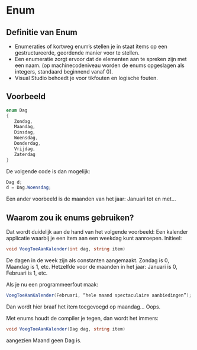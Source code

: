 # Enum

## Definitie van Enum
- Enumeraties of kortweg enum’s stellen je in staat items op een gestructureerde, geordende manier voor te stellen.
- Een enumeratie zorgt ervoor dat de elementen aan te spreken zijn met een naam. (op machinecodeniveau worden de enums opgeslagen als integers, standaard beginnend vanaf 0).
- Visual Studio behoedt je voor tikfouten en logische fouten.

## Voorbeeld

```cs
enum Dag
{
   Zondag,
   Maandag,
   Dinsdag,
   Woensdag,
   Donderdag,
   Vrijdag,
   Zaterdag
}
```


De volgende code is dan mogelijk:

```cs
Dag d;
d = Dag.Woensdag;
```

Een ander voorbeeld is de maanden van het jaar: Januari tot en met...

## Waarom zou ik enums gebruiken?

Dat wordt duidelijk aan de hand van het volgende voorbeeld:
Een kalender applicatie waarbij je een item aan een weekdag kunt aanroepen.
Initieel:

```cs
void VoegToeAanKalender(int dag, string item)
```

De dagen in de week zijn als constanten aangemaakt. Zondag is 0, Maandag is 1, etc.
Hetzelfde voor de maanden in het jaar: Januari is 0, Februari is 1, etc.

Als je nu een programmeerfout maak:

```cs
VoegToeAanKalender(Februari, “hele maand spectaculaire aanbiedingen”);
```

Dan wordt hier braaf het item toegevoegd op maandag… Oops.

Met enums houdt de compiler je tegen, dan wordt het immers:

```cs
void VoegToeAanKalender(Dag dag, string item)
```

aangezien Maand geen Dag is. 
